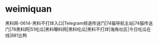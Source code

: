 # weimiquan
黑料网-0614-黑料不打烊入口|Telegram频道传送门|74猫导航主站|74猫传送门|78黑料网|51吃瓜|黑料曝料网|黑料吃瓜|黑料不打烊|海角社区|今日吃瓜在线|881比鸭

